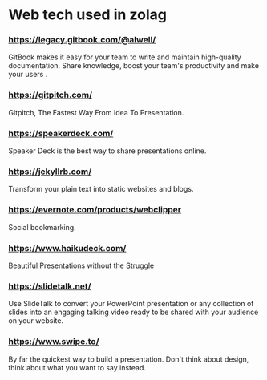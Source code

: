 # Web tech used in zolag

### https://legacy.gitbook.com/@alwell/

GitBook makes it easy for your team to write and maintain high-quality documentation. Share knowledge, boost your team's productivity and make your users . 

### https://gitpitch.com/

Gitpitch, The Fastest Way From Idea To Presentation.

### https://speakerdeck.com/

Speaker Deck is the best way to share presentations online. 

### https://jekyllrb.com/

Transform your plain text into static websites and blogs.

### https://evernote.com/products/webclipper

Social bookmarking.

### https://www.haikudeck.com/

Beautiful Presentations without the Struggle

### https://slidetalk.net/

Use SlideTalk to convert your PowerPoint presentation or any collection of slides into an engaging talking video
ready to be shared with your audience on your website.

### https://www.swipe.to/

By far the quickest way to build a presentation. Don't think about design, think about what you want to say instead. 

